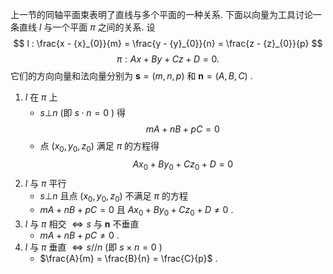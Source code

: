 上一节的同轴平面束表明了直线与多个平面的一种关系. 下面以向量为工具讨论一条直线 $l$ 与一个平面 $\pi$ 之间的关系. 设
$$
l : \frac{x - {x}_{0}}{m} = \frac{y - {y}_{0}}{n} = \frac{z - {z}_{0}}{p}
$$
$$
\pi : {Ax} + {By} + {Cz} + D = 0.
$$
它们的方向向量和法向量分别为 $\mathbf{s} = \left( {m, n, p}\right)$ 和 $\mathbf{n} = \left( {A, B, C}\right)$ .
1. $l$ 在 $\pi$ 上 
	- $s \bot n$ (即 $s \cdot n = 0$ ) 得 $${mA} + {nB} + {pC} = 0$$
	- 点 $\left( {{x}_{0},{y}_{0},{z}_{0}}\right)$ 满足 $\pi$ 的方程得 $$A{x}_{0} + B{y}_{0} + C{z}_{0} + D = 0$$
2. $l$ 与 $\pi$ 平行
	- $s \bot n$ 且点 $\left( {{x}_{0},{y}_{0},{z}_{0}}\right)$ 不满足 $\pi$ 的方程
	- ${mA} + {nB} + {pC} = 0$ 且 $A{x}_{0} + B{y}_{0} + C{z}_{0} + D \neq 0$ .
3. $l$ 与 $\pi$ 相交 $\Leftrightarrow s$ 与 $\mathbf{n}$ 不垂直 
	- ${mA} + {nB} + {pC} \neq 0$ .
4. $l$ 与 $\pi$ 垂直 $\Leftrightarrow s//n$ (即 $s \times n = 0$ ) 
	- $\frac{A}{m} = \frac{B}{n} = \frac{C}{p}$ .
